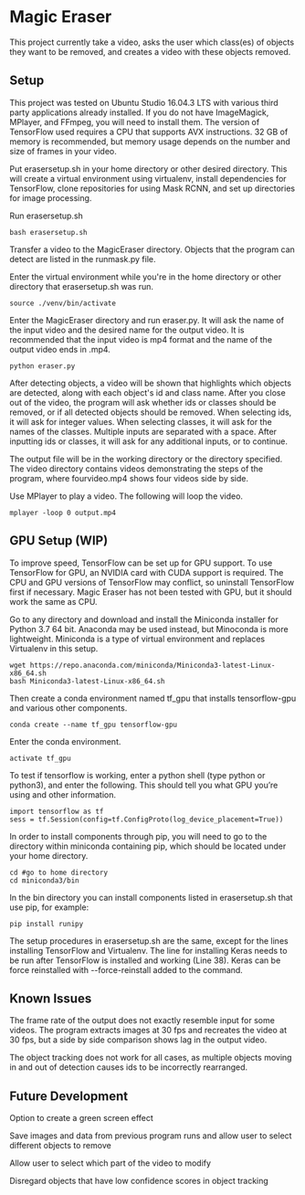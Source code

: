 # Magic Eraser

This project currently take a video, asks the user which class(es) of objects they want to be removed, and creates a video with these objects removed.

## Setup

This project was tested on Ubuntu Studio 16.04.3 LTS with various third party applications already installed. If you do not have ImageMagick, MPlayer, and FFmpeg, you will need to install them. The version of TensorFlow used requires a CPU that supports AVX instructions. 32 GB of memory is recommended, but memory usage depends on the number and size of frames in your video.

Put erasersetup.sh in your home directory or other desired directory. This will create a virtual environment using virtualenv, install dependencies for TensorFlow, clone repositories for using Mask RCNN, and set up directories for image processing.

Run erasersetup.sh
```
bash erasersetup.sh
```

Transfer a video to the MagicEraser directory. Objects that the program can detect are listed in the runmask.py file.

Enter the virtual environment while you're in the home directory or other directory that erasersetup.sh was run.
```
source ./venv/bin/activate
```

Enter the MagicEraser directory and run eraser.py. It will ask the name of the input video and the desired name for the output video. It is recommended that the input video is mp4 format and the name of the output video ends in .mp4.
```
python eraser.py
```
After detecting objects, a video will be shown that highlights which objects are detected, along with each object's id and class name. After you close out of the video, the program will ask whether ids or classes should be removed, or if all detected objects should be removed. When selecting ids, it will ask for integer values. When selecting classes, it will ask for the names of the classes. Multiple inputs are separated with a space. After inputting ids or classes, it will ask for any additional inputs, or to continue.

The output file will be in the working directory or the directory specified. The video directory contains videos demonstrating the steps of the program, where fourvideo.mp4 shows four videos side by side.

Use MPlayer to play a video. The following will loop the video.
```
mplayer -loop 0 output.mp4
```

## GPU Setup (WIP)

To improve speed, TensorFlow can be set up for GPU support. To use TensorFlow for GPU, an NVIDIA card with CUDA support is required. The CPU and GPU versions of TensorFlow may conflict, so uninstall TensorFlow first if necessary. Magic Eraser has not been tested with GPU, but it should work the same as CPU.

Go to any directory and download and install the Miniconda installer for Python 3.7 64 bit. Anaconda may be used instead, but Minoconda is more lightweight. Miniconda is a type of virtual environment and replaces Virtualenv in this setup.
```
wget https://repo.anaconda.com/miniconda/Miniconda3-latest-Linux-x86_64.sh
bash Miniconda3-latest-Linux-x86_64.sh
```

Then create a conda environment named tf_gpu that installs tensorflow-gpu and various other components.
```
conda create --name tf_gpu tensorflow-gpu
```

Enter the conda environment.
```
activate tf_gpu
```

To test if tensorflow is working, enter a python shell (type python or python3), and enter the following. This should tell you what GPU you’re using and other information.
```
import tensorflow as tf
sess = tf.Session(config=tf.ConfigProto(log_device_placement=True))
```

In order to install components through pip, you will need to go to the directory within miniconda containing pip, which should be located under your home directory.
```
cd #go to home directory
cd miniconda3/bin
```

In the bin directory you can install components listed in erasersetup.sh that use pip, for example:
```
pip install runipy
```

The setup procedures in erasersetup.sh are the same, except for the lines installing TensorFlow and Virtualenv. The line for installing Keras needs to be run after TensorFlow is installed and working (Line 38). Keras can be force reinstalled with --force-reinstall added to the command.

## Known Issues

The frame rate of the output does not exactly resemble input for some videos. The program extracts images at 30 fps and recreates the video at 30 fps, but a side by side comparison shows lag in the output video.

The object tracking does not work for all cases, as multiple objects moving in and out of detection causes ids to be incorrectly rearranged.

## Future Development

Option to create a green screen effect

Save images and data from previous program runs and allow user to select different objects to remove

Allow user to select which part of the video to modify

Disregard objects that have low confidence scores in object tracking
